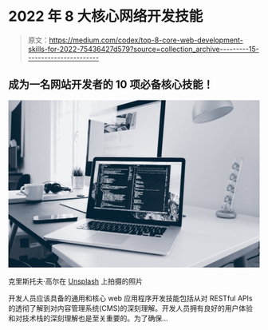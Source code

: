 # 2022 年 8 大核心网络开发技能

> 原文：<https://medium.com/codex/top-8-core-web-development-skills-for-2022-75436427d579?source=collection_archive---------15----------------------->

## 成为一名网站开发者的 10 项必备核心技能！

![](img/d91df266f5894ebaf6ca7d0a28705ef9.png)

克里斯托夫·高尔在 [Unsplash](https://unsplash.com?utm_source=medium&utm_medium=referral) 上拍摄的照片

开发人员应该具备的通用和核心 web 应用程序开发技能包括从对 RESTful APIs 的透彻了解到对内容管理系统(CMS)的深刻理解。开发人员拥有良好的用户体验和对技术栈的深刻理解也是至关重要的。为了确保…